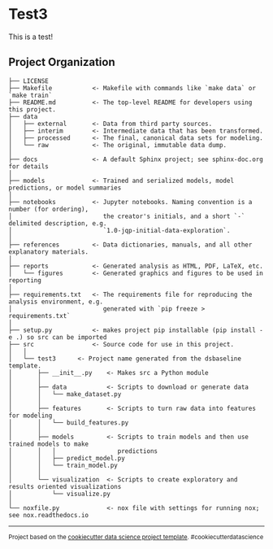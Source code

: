 Test3
==============================

This is a test!

Project Organization
------------

    ├── LICENSE
    ├── Makefile           <- Makefile with commands like `make data` or `make train`
    ├── README.md          <- The top-level README for developers using this project.
    ├── data
    │   ├── external       <- Data from third party sources.
    │   ├── interim        <- Intermediate data that has been transformed.
    │   ├── processed      <- The final, canonical data sets for modeling.
    │   └── raw            <- The original, immutable data dump.
    │
    ├── docs               <- A default Sphinx project; see sphinx-doc.org for details
    │
    ├── models             <- Trained and serialized models, model predictions, or model summaries
    │
    ├── notebooks          <- Jupyter notebooks. Naming convention is a number (for ordering),
    │                         the creator's initials, and a short `-` delimited description, e.g.
    │                         `1.0-jqp-initial-data-exploration`.
    │
    ├── references         <- Data dictionaries, manuals, and all other explanatory materials.
    │
    ├── reports            <- Generated analysis as HTML, PDF, LaTeX, etc.
    │   └── figures        <- Generated graphics and figures to be used in reporting
    │
    ├── requirements.txt   <- The requirements file for reproducing the analysis environment, e.g.
    │                         generated with `pip freeze > requirements.txt`
    │
    ├── setup.py           <- makes project pip installable (pip install -e .) so src can be imported
    ├── src                <- Source code for use in this project.
    │   │
    │   └── test3      <- Project name generated from the dsbaseline template.
    │       ├── __init__.py    <- Makes src a Python module
    │       │
    │       ├── data           <- Scripts to download or generate data
    │       │   └── make_dataset.py
    │       │
    │       ├── features       <- Scripts to turn raw data into features for modeling
    │       │   └── build_features.py
    │       │
    │       ├── models         <- Scripts to train models and then use trained models to make
    │       │   │                 predictions
    │       │   ├── predict_model.py
    │       │   └── train_model.py
    │       │
    │       └── visualization  <- Scripts to create exploratory and results oriented visualizations
    │           └── visualize.py
    │
    └── noxfile.py             <- nox file with settings for running nox; see nox.readthedocs.io


--------

<p><small>Project based on the <a target="_blank" href="https://drivendata.github.io/cookiecutter-data-science/">cookiecutter data science project template</a>. #cookiecutterdatascience</small></p>
